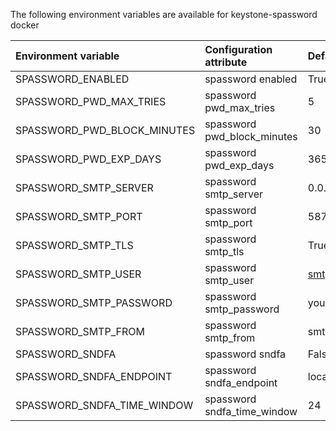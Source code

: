 The following environment variables are available for keystone-spassword docker

| Environment variable        | Configuration attribute     | Default value           |
|:----------------------------|:----------------------------|:------------------------|
| SPASSWORD_ENABLED           | spassword enabled           | True                    |
| SPASSWORD_PWD_MAX_TRIES     | spassword pwd_max_tries     | 5                       |
| SPASSWORD_PWD_BLOCK_MINUTES | spassword pwd_block_minutes | 30                      |
| SPASSWORD_PWD_EXP_DAYS      | spassword pwd_exp_days      | 365                     |
| SPASSWORD_SMTP_SERVER       | spassword smtp_server       | 0.0.0.0                 |
| SPASSWORD_SMTP_PORT         | spassword smtp_port         | 587                     |
| SPASSWORD_SMTP_TLS          | spassword smtp_tls          | True                    |
| SPASSWORD_SMTP_USER         | spassword smtp_user         | smtpuser@yourdomain.com |
| SPASSWORD_SMTP_PASSWORD     | spassword smtp_password     | yourpassword            |
| SPASSWORD_SMTP_FROM         | spassword smtp_from         | smtpuser                |
| SPASSWORD_SNDFA             | spassword sndfa             | False                   |
| SPASSWORD_SNDFA_ENDPOINT    | spassword sndfa_endpoint    | localhost:5001          |
| SPASSWORD_SNDFA_TIME_WINDOW | spassword sndfa_time_window | 24                      |
